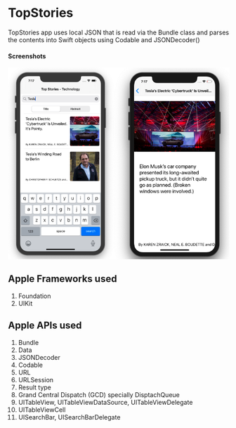 # TopStories

TopStories app uses local JSON that is read via the Bundle class and parses the contents into Swift objects using Codable and JSONDecoder()

#### Screenshots
![top stories app](Assets/top-stories-app.png)

## Apple Frameworks used 

1. Foundation 
1. UIKit

## Apple APIs used

1. Bundle
1. Data
1. JSONDecoder
1. Codable
1. URL
1. URLSession
1. Result type 
1. Grand Central Dispatch (GCD) specially DisptachQueue
1. UITableView, UITableViewDataSource, UITableViewDelegate 
1. UITableViewCell
1. UISearchBar, UISearchBarDelegate

